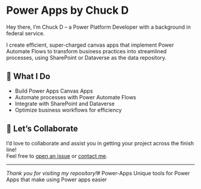 # Power Apps by Chuck D

Hey there, I’m Chuck D – a Power Platform Developer with a background in federal service.

I create efficient, super-charged canvas apps that implement Power Automate Flows to transform business practices into streamlined processes, using SharePoint or Dataverse as the data repository.

## 🚀 What I Do

- Build Power Apps Canvas Apps
- Automate processes with Power Automate Flows
- Integrate with SharePoint and Dataverse
- Optimize business workflows for efficiency

## 🤝 Let’s Collaborate

I’d love to collaborate and assist you in getting your project across the finish line!  
Feel free to [open an issue](https://github.com/ChuckD013/Power-Apps/issues) or [contact me](mailto:your.email@domain.com).

---

*Thank you for visiting my repository!*# Power-Apps
Unique tools for Power Apps that make using Power apps easier
